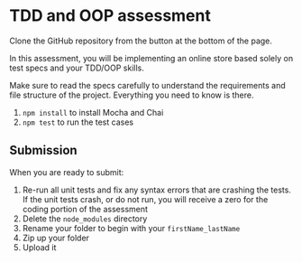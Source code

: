 # TDD and OOP assessment

Clone the GitHub repository from the button at the bottom of the page.

In this assessment, you will be implementing an online store based solely on test
specs and your TDD/OOP skills.

Make sure to read the specs carefully to understand the requirements and file
structure of the project. Everything you need to know is there.

1. `npm install` to install Mocha and Chai
2. `npm test` to run the test cases

## Submission

When you are ready to submit:

1. Re-run all unit tests and fix any syntax errors that are crashing the tests. If
the unit tests crash, or do not run, you will receive a zero for the coding
portion of the assessment
2. Delete the `node_modules` directory
3. Rename your folder to begin with your `firstName_lastName`
4. Zip up your folder
5. Upload it